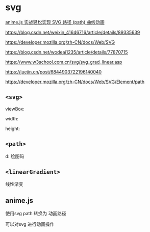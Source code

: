 # svg

[anime.js 实战轻松实现 SVG 路径 (path) 曲线动画](https://juejin.cn/post/6844903473524244488)

<https://blog.csdn.net/weixin_41646716/article/details/89335639>

<https://developer.mozilla.org/zh-CN/docs/Web/SVG>

<https://blog.csdn.net/wodeai1235/article/details/77870715>

<https://www.w3school.com.cn/svg/svg_grad_linear.asp>

<https://juejin.cn/post/6844903722196140040>

<https://developer.mozilla.org/zh-CN/docs/Web/SVG/Element/path>

## `<svg>`

viewBox:

width:

height:

## `<path>`

d: 绘图码

## `<linearGradient>`

线性渐变

## anime.js

使用svg path 转换为 动画路径

可以对svg 进行动画操作

